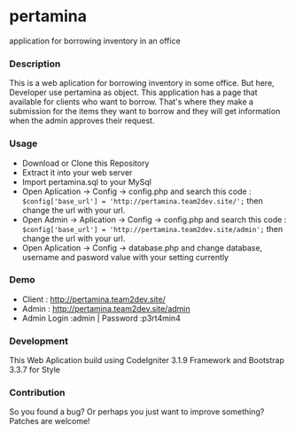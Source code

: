 # pertamina
application for borrowing inventory in an office

### Description
This is a web aplication for borrowing inventory in some office. But here, Developer use pertamina as object.  This application has a page that available for clients who want to borrow. That's where they make a submission for the items they want to borrow and they will get information when the admin approves their request.

### Usage
- Download or Clone this Repository
- Extract it into your web server
- Import pertamina.sql to your MySql
- Open Aplication -> Config -> config.php and search this code : `$config['base_url'] = 'http://pertamina.team2dev.site/';` then change the url with your url.
- Open Admin -> Aplication -> Config -> config.php and search this code : `$config['base_url'] = 'http://pertamina.team2dev.site/admin';` then change the url with your url.
- Open Aplication -> Config -> database.php and change database, username and pasword value with your setting currently

### Demo
- Client : http://pertamina.team2dev.site/
- Admin  : http://pertamina.team2dev.site/admin
- Admin Login :admin | Password    :p3rt4min4

### Development
This Web Aplication build using CodeIgniter 3.1.9 Framework and Bootstrap 3.3.7 for Style

### Contribution
So you found a bug? Or perhaps you just want to improve something? Patches are welcome!
